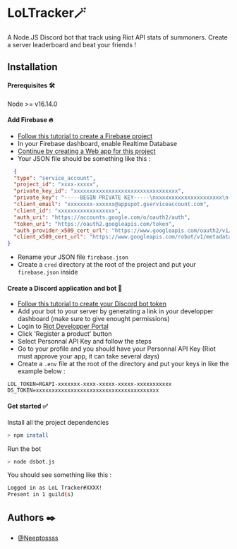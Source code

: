 
# LoLTracker🪄
A Node.JS Discord bot that track using Riot API stats of summoners. Create a server leaderboard and beat your friends !



## Installation
#### Prerequisites 🛠️

Node >= v16.14.0
#### Add Firebase 🔥

- [Follow this tutorial to create a Firebase project](https://cloud.google.com/firestore/docs/client/get-firebase)
- In your Firebase dashboard, enable Realtime Database
- [Continue by creating a Web app for this project](https://firebase.google.com/docs/web/setup)
- Your JSON file should be something like this :
```json
  {
  "type": "service_account",
  "project_id": "xxxx-xxxxx",
  "private_key_id": "xxxxxxxxxxxxxxxxxxxxxxxxxxxxxxxxx",
  "private_key": "-----BEGIN PRIVATE KEY-----\nxxxxxxxxxxxxxxxxxxxxx\n-----END PRIVATE KEY-----\n",
  "client_email": "xxxxxxxx-xxxxxx@appspot.gserviceaccount.com",
  "client_id": "xxxxxxxxxxxxxxxxxx",
  "auth_uri": "https://accounts.google.com/o/oauth2/auth",
  "token_uri": "https://oauth2.googleapis.com/token",
  "auth_provider_x509_cert_url": "https://www.googleapis.com/oauth2/v1/certs",
  "client_x509_cert_url": "https://www.googleapis.com/robot/v1/metadata/x509/xxxxxxx-xxxxx"
}
```
- Rename your JSON file `firebase.json`
- Create a `cred` directory at the root of the project and put your `firebase.json` inside

#### Create a Discord application and bot 🤖
- [Follow this tutorial to create your Discord bot token](https://discordjs.guide/preparations/setting-up-a-bot-application.html#your-token)
- Add your bot to your server by generating a link in your developper dashboard (make sure to give enought permissions)
- Login to [Riot Developper Portal](https://developer.riotgames.com/)
- Click 'Register a product' button
- Select Personnal API Key and follow the steps
- Go to your profile and you should have your Personnal API Key (Riot must approve your app, it can take several days)
- Create a `.env` file at the root of the directory and put your keys in like the example below :
```env
LOL_TOKEN=RGAPI-xxxxxxx-xxxx-xxxxx-xxxxx-xxxxxxxxxxx
DS_TOKEN=xxxxxxxxxxxxxxxxxxxxxxxxxxxxxxxxxxxxxxx
```

#### Get started ✅
Install all the project dependencies
```bash
> npm install
```
Run the bot
```bash
> node dsbot.js
```
You should see something like this :
```bash
Logged in as LoL Tracker#XXXX!
Present in 1 guild(s)
```

## Authors ✒️

- [@Neeptossss](https://www.github.com/Neeptossss)


